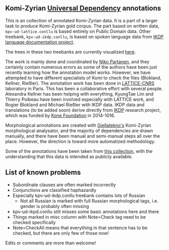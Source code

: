 ## Komi-Zyrian [Universal Dependency](universaldependencies.org) annotations

This is an collection of annotated Komi-Zyrian data. It is a part of a larger task to produce Komi-Zyrian gold corpus. The part based on written data, `kpv-ud-lattice.conllu` is based entirely on Public Domain data. Other treebank, `kpv-ud-ikdp.conllu`, is based on spoken language data from [IKDP language documentation project](https://langdoc.github.io/IKDP).

The trees in these two treebanks are currently visualized [here](https://langdoc.github.io/UD_Komi-Zyrian/). 

The work is mainly done and coordinated by [Niko Partanen](https://github.com/nikopartanen), and they certainly contain numerous errors as some of the authors have been just recently learning how the annotation model works. However, we have attempted to have different specialists of Komi to check the files (Blokland, Kellner, Rießler). The annotation work has been done in [LATTICE-CNRS](http://www.lattice.cnrs.fr/) laboratory in Paris. This has been a collaborative effort with several people. Alexandra Kellner has been helping with everything, KyungTae Lim and Thierry Poibeau have been involved especially with LATTICE work, and Rogier Blokland and Michael Rießler with IKDP data. IKDP data and translations (to be added soon) derive directly from [IKDP](https://langdoc.github.io/IKDP/) research project, which was funded by [Kone Foundation](koneensaatio.fi) in 2014-1016.

Morphological annotations are created with [Giellatekno's](http://giellatekno.uit.no/) Komi-Zyrian morphological analysator, and the majority of dependencies are drawn manually, and there have been manual and semi-manual steps all over the place. However, the direction is toward more automatized methodology.

Some of the annotations have been taken from [this collection](http://ilazki.thinkgeek.co.uk/brat/#/uralic/kpv), with the understanding that this data is intended as publicly available.

## List of known problems

- Subordinate clauses are often marked incorrectly
- Conjunctions are classified haphazardly
- Especially kpv-ud-ikdp.conllu treebank contains lots of Russian
    - Not all Russian is marked with full Russian morphological tags, i.e. gender is probably often missing
- kpv-ud-ikpd.conllu still misses some basic annotations here and there
- Things marked in misc column with Note=Check tag need to be checked specifically
- Note=CheckAll means that everything in that sentence has to be checked, but there are only few of those now!

Edits or comments are more than welcome!

